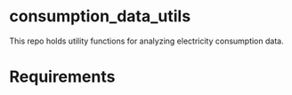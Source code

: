 # consumption_data_utils
This repo holds utility functions for analyzing electricity consumption data.

# Requirements

